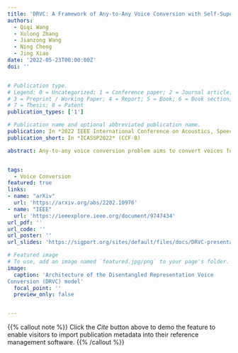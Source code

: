 ```yaml
---
title: 'DRVC: A Framework of Any-to-Any Voice Conversion with Self-Supervised Learning'
authors:
  - Qiqi Wang
  - Xulong Zhang
  - Jianzong Wang
  - Ning Cheng
  - Jing Xiao
date: '2022-05-23T00:00:00Z'
doi: ''


# Publication type.
# Legend: 0 = Uncategorized; 1 = Conference paper; 2 = Journal article;
# 3 = Preprint / Working Paper; 4 = Report; 5 = Book; 6 = Book section;
# 7 = Thesis; 8 = Patent
publication_types: ['1']

# Publication name and optional abbreviated publication name.
publication: In *2022 IEEE International Conference on Acoustics, Speech and Signal Processing*
publication_short: In *ICASSP2022* (CCF-B)

abstract: Any-to-any voice conversion problem aims to convert voices for source and target speakers, which are out of the training data. Previous works wildly utilize the disentangle-based models. The disentangle-based model assumes the speech consists of content and speaker style information and aims to untangle them to change the style information for conversion. Previous works focus on reducing the dimension of speech to get the content information. But the size is hard to determine to lead to the untangle overlapping problem. We propose the Disentangled Representation Voice Conversion (DRVC) model to address the issue. DRVC model is an end-to-end self-supervised model consisting of the content encoder, timbre encoder, and generator. Instead of the previous work for reducing speech size to get content, we propose a cycle for restricting the disentanglement by the Cycle Reconstruct Loss and Same Loss. The experiments show there is an improvement for converted speech on quality and voice similarity.


tags:
  - Voice Conversion
featured: true
links:
- name: "arXiv"
  url: 'https://arxiv.org/abs/2202.10976'
- name: "IEEE"
  url: 'https://ieeexplore.ieee.org/document/9747434'
url_pdf: ''
url_code: ''
url_poster: ''
url_slides: 'https://sigport.org/sites/default/files/docs/DRVC-presentation.pdf'

# Featured image
# To use, add an image named `featured.jpg/png` to your page's folder.
image:
  caption: 'Architecture of the Disentangled Representation Voice
Conversion (DRVC) model'
  focal_point: ''
  preview_only: false


---
```


{{% callout note %}}
Click the _Cite_ button above to demo the feature to enable visitors to import publication metadata into their reference management software.
{{% /callout %}}

